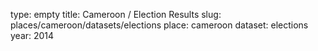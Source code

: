 type: empty
title: Cameroon / Election Results
slug: places/cameroon/datasets/elections
place: cameroon
dataset: elections
year: 2014
